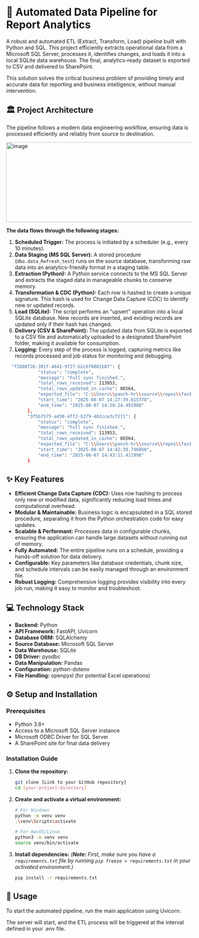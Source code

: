 # 🚀 Automated Data Pipeline for Report Analytics

A robust and automated ETL (Extract, Transform, Load) pipeline built with Python and SQL. This project efficiently extracts operational data from a Microsoft SQL Server, processes it, identifies changes, and loads it into a local SQLite data warehouse. The final, analytics-ready dataset is exported to CSV and delivered to SharePoint.

This solution solves the critical business problem of providing timely and accurate data for reporting and business intelligence, without manual intervention.



## 🏛️ Project Architecture

The pipeline follows a modern data engineering workflow, ensuring data is processed efficiently and reliably from source to destination.

<img width="639" height="215" alt="image" src="https://github.com/user-attachments/assets/d6a9cf6b-7937-458c-a709-5745270e1ec0" />



**The data flows through the following stages:**
1.  **Scheduled Trigger:** The process is initiated by a scheduler (e.g., every 10 minutes).
2.  **Data Staging (MS SQL Server):** A stored procedure (`dbo.data_Refresh_test`) runs on the source database, transforming raw data into an analytics-friendly format in a staging table.
3.  **Extraction (Python):** A Python service connects to the MS SQL Server and extracts the staged data in manageable chunks to conserve memory.
4.  **Transformation & CDC (Python):** Each row is hashed to create a unique signature. This hash is used for Change Data Capture (CDC) to identify new or updated records.
5.  **Load (SQLite):** The script performs an "upsert" operation into a local SQLite database. New records are inserted, and existing records are updated only if their hash has changed.
6.  **Delivery (CSV & SharePoint):** The updated data from SQLite is exported to a CSV file and automatically uploaded to a designated SharePoint folder, making it available for consumption.
7.  **Logging:** Every step of the process is logged, capturing metrics like records processed and job status for monitoring and debugging.
```bash
  "f2808f26-391f-4842-9f27-b2c6f0081b87": {
            "status": "complete",
            "message": "Full sync finished.",
            "total_rows_received": 113953,
            "total_rows_updated_in_cache": 86564,
            "exported_file": "C:\\Users\\panch-hr\\source\\repos\\fast-api\\final_project\\exports\\etl_master_export.xlsx",
            "start_time": "2025-08-07 14:27:39.815778",
            "end_time": "2025-08-07 14:28:24.491988"
        },
        "3f5b7575-ad30-4ff2-b379-402cce3cf271": {
            "status": "complete",
            "message": "Full sync finished.",
            "total_rows_received": 113953,
            "total_rows_updated_in_cache": 86564,
            "exported_file": "C:\\Users\\panch-hr\\source\\repos\\fast-api\\final_project\\exports\\etl_master_export.xlsx",
            "start_time": "2025-08-07 14:42:39.746860",
            "end_time": "2025-08-07 14:43:11.411998"
        }
```


## ✨ Key Features

* **Efficient Change Data Capture (CDC):** Uses row hashing to process only new or modified data, significantly reducing load times and computational overhead.
* **Modular & Maintainable:** Business logic is encapsulated in a SQL stored procedure, separating it from the Python orchestration code for easy updates.
* **Scalable & Performant:** Processes data in configurable chunks, ensuring the application can handle large datasets without running out of memory.
* **Fully Automated:** The entire pipeline runs on a schedule, providing a hands-off solution for data delivery.
* **Configurable:** Key parameters like database credentials, chunk size, and schedule intervals can be easily managed through an environment file.
* **Robust Logging:** Comprehensive logging provides visibility into every job run, making it easy to monitor and troubleshoot.



## 💻 Technology Stack

* **Backend:** Python
* **API Framework:** FastAPI, Uvicorn
* **Database ORM:** SQLAlchemy
* **Source Database:** Microsoft SQL Server
* **Data Warehouse:** SQLite
* **DB Driver:** pyodbc
* **Data Manipulation:** Pandas
* **Configuration:** python-dotenv
* **File Handling:** openpyxl (for potential Excel operations)


## ⚙️ Setup and Installation

### Prerequisites

* Python 3.8+
* Access to a Microsoft SQL Server instance
* Microsoft ODBC Driver for SQL Server
* A SharePoint site for final data delivery

### Installation Guide

1.  **Clone the repository:**
    ```bash
    git clone [Link to your GitHub repository]
    cd [your-project-directory]
    ```

2.  **Create and activate a virtual environment:**
    ```bash
    # For Windows
    python -m venv venv
    .\venv\Scripts\activate

    # For macOS/Linux
    python3 -m venv venv
    source venv/bin/activate
    ```

3.  **Install dependencies:**
    *(**Note:** First, make sure you have a `requirements.txt` file by running `pip freeze > requirements.txt` in your activated environment.)*
    ```bash
    pip install -r requirements.txt
    ```


## 🚀 Usage
To start the automated pipeline, run the main application using Uvicorn:

The server will start, and the ETL process will be triggered at the interval defined in your .env file.

